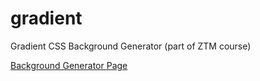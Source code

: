 # gradient

Gradient CSS Background Generator (part of ZTM course)

[Background Generator Page](https://ssoppet1.github.io/gradient/)
